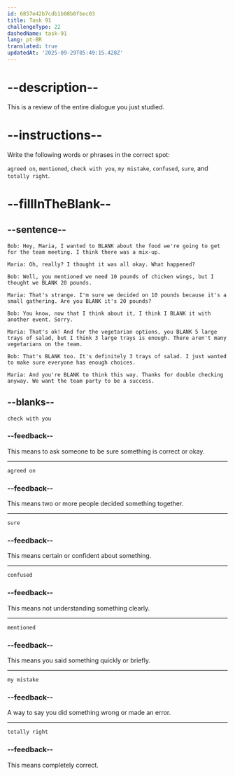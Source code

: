 ```yaml
---
id: 6857e42b7cdb1b08b0fbec03
title: Task 91
challengeType: 22
dashedName: task-91
lang: pt-BR
translated: true
updatedAt: '2025-09-29T05:49:15.428Z'
---
```


<!-- REVIEW -->

# --description--

This is a review of the entire dialogue you just studied.

# --instructions--

Write the following words or phrases in the correct spot:

`agreed on`, `mentioned`, `check with you`, `my mistake`, `confused`, `sure`, and `totally right`.

# --fillInTheBlank--

## --sentence--

`Bob: Hey, Maria, I wanted to BLANK about the food we're going to get for the team meeting. I think there was a mix-up.`

`Maria: Oh, really? I thought it was all okay. What happened?`

`Bob: Well, you mentioned we need 10 pounds of chicken wings, but I thought we BLANK 20 pounds.`

`Maria: That's strange. I'm sure we decided on 10 pounds because it's a small gathering. Are you BLANK it's 20 pounds?`

`Bob: You know, now that I think about it, I think I BLANK it with another event. Sorry.`

`Maria: That's ok! And for the vegetarian options, you BLANK 5 large trays of salad, but I think 3 large trays is enough. There aren't many vegetarians on the team.`

`Bob: That's BLANK too. It's definitely 3 trays of salad. I just wanted to make sure everyone has enough choices.`

`Maria: And you're BLANK to think this way. Thanks for double checking anyway. We want the team party to be a success.`

## --blanks--

`check with you`

### --feedback--

This means to ask someone to be sure something is correct or okay.

---

`agreed on`

### --feedback--

This means two or more people decided something together.

---

`sure`

### --feedback--

This means certain or confident about something.

---

`confused`

### --feedback--

This means not understanding something clearly.

---

`mentioned`

### --feedback--

This means you said something quickly or briefly.

---

`my mistake`

### --feedback--

A way to say you did something wrong or made an error.

---

`totally right`

### --feedback--

This means completely correct.
